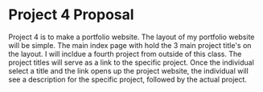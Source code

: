 # Project 4 Proposal

Project 4 is to make a portfolio website. The layout of my portfolio website will be simple.
The main index page with hold the 3 main project title's on the layout. I will incldue a fourth
project from outside of this class. The project titles will serve as a link to the specific project.
Once the individual select a title and the link opens up the project website, the individual will
see a description for the specific project, followed by the actual project.
